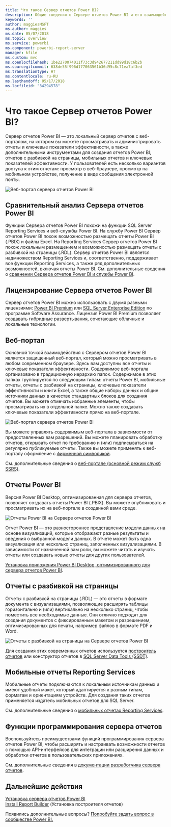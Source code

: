```yaml
---
title: Что такое Сервер отчетов Power BI?
description: Общие сведения о Сервере отчетов Power BI и его взаимодействии со службой SQL Server Reporting Services (SSRS) и остальными компонентами Power BI.
keywords: ''
author: maggiesMSFT
ms.author: maggies
ms.date: 05/07/2018
ms.topic: overview
ms.service: powerbi
ms.component: powerbi-report-server
manager: kfile
ms.custom: mvc
ms.openlocfilehash: 1be2270074011f73c3d942677211dd99d18c6b2b
ms.sourcegitcommit: 638de55f996d177063561b36d95c8c71ea7af3ed
ms.translationtype: HT
ms.contentlocale: ru-RU
ms.lasthandoff: 05/17/2018
ms.locfileid: "34294578"
---
```

# <a name="what-is-power-bi-report-server"></a>Что такое Сервер отчетов Power BI?

Сервер отчетов Power BI — это локальный сервер отчетов с веб-порталом, на котором вы можете просматривать и администрировать отчеты и ключевые показатели эффективности, а также дополнительными инструментами для создания отчетов Power BI, отчетов с разбивкой на страницы, мобильных отчетов и ключевых показателей эффективности. У пользователей есть несколько вариантов доступа к этим отчетам: просмотр в веб-браузере, просмотр на мобильном устройстве, получение в виде сообщения электронной почты.

![Веб-портал сервера отчетов Power BI](media/get-started/power-bi-report-server-overview.png)

## <a name="comparing-power-bi-report-server"></a>Сравнительный анализ Сервера отчетов Power BI 
Функции Сервера отчетов Power BI похожи на функции SQL Server Reporting Services и веб-службы Power BI. На службу Power BI Сервер отчетов Power BI похож возможностью размещать отчеты Power BI (.PBIX) и файлы Excel. На Reporting Services Сервер отчетов Power BI похож локальным размещением и возможностью размещать отчеты с разбивкой на страницы (.RDL). Сервер отчетов Power BI является надмножеством Reporting Services и, соответственно, поддерживает все функции Reporting Services, а также ряд дополнительных возможностей, включая отчеты Power BI. См. дополнительные сведения о [сравнении Сервера отчетов Power BI и службы Power BI](compare-report-server-service.md).

## <a name="licensing-power-bi-report-server"></a>Лицензирование Сервера отчетов Power BI
Сервер отчетов Power BI можно использовать с двумя разными лицензиями: [Power BI Premium](../service-premium.md) или [SQL Server Enterprise Edition](https://www.microsoft.com/sql-server/sql-server-2017-editions) по программе Software Assurance. Лицензия Power BI Premium позволяет создавать гибридные развертывания, сочетающие облачные и локальные технологии.  

## <a name="web-portal"></a>Веб-портал
Основной точкой взаимодействия с Сервером отчетов Power BI является защищенный веб-портал, который можно просматривать в любом современном браузере. Здесь вам доступны все отчеты и ключевые показатели эффективности. Содержимое веб-портала организовано в традиционную иерархию папок. Содержимое в этих папках группируется по следующим типам: отчеты Power BI, мобильные отчеты, отчеты с разбивкой на страницы, ключевые показатели эффективности и книги Excel, а также общие наборы данных и общие источники данных в качестве стандартных блоков для создания отчетов. Вы можете отмечать избранные элементы, чтобы просматривать их в отдельной папке. Можно также создавать ключевые показатели эффективности прямо на веб-портале. 

![Веб-портал сервера отчетов Power BI](media/get-started/web-portal.png)

Вы можете управлять содержимым веб-портала в зависимости от предоставленных вам разрешений. Вы можете планировать обработку отчетов, открывать отчет по требованию и (или) подписываться на регулярно публикуемые отчеты. Также вы можете применять к веб-порталу оформление с [фирменной символикой](https://docs.microsoft.com/sql/reporting-services/branding-the-web-portal). 

См. дополнительные сведения о [веб-портале (основной режим служб SSRS)](https://docs.microsoft.com/sql/reporting-services/web-portal-ssrs-native-mode).

## <a name="power-bi-reports"></a>Отчеты Power BI
Версия Power BI Desktop, оптимизированная для сервера отчетов, позволяет создавать отчеты Power BI (.PBIX). Вы можете опубликовать и просматривать их на веб-портале в созданной вами среде.

![Отчеты Power BI на Сервере отчетов Power BI](media/get-started/powerbi-reports.png)

Отчет Power BI — это разностороннее представление модели данных на основе визуализаций, которые отображают разные результаты и сведения о выбранной модели данных.  В отчете может быть одна визуализация или несколько страниц, заполненных визуализациями. В зависимости от назначенной вам роли, вы можете читать и изучать отчеты или создавать новые отчеты для других пользователей.

[Установка приложения Power BI Desktop, оптимизированного для сервера отчетов Power BI](quickstart-create-powerbi-report.md).

## <a name="paginated-reports"></a>Отчеты с разбивкой на страницы
Отчеты с разбивкой на страницы (.RDL) — это отчеты в формате документа с визуализациями, позволяющие расширять таблицы горизонтально и (или) вертикально на несколько страниц, чтобы поместить все необходимые данные. Они отлично подходят для создания документов с фиксированным макетом и разрешением, оптимизированных для печати, например файлов в формате PDF и Word.

![Отчеты с разбивкой на страницы на Сервере отчетов Power BI](media/get-started/paginated-reports.png)

Для создания этих современных отчетов используется [построитель отчетов](https://docs.microsoft.com/sql/reporting-services/report-builder/report-builder-in-sql-server-2016) или конструктор отчетов в [SQL Server Data Tools (SSDT)](https://docs.microsoft.com/sql/reporting-services/tools/reporting-services-in-sql-server-data-tools-ssdt).

## <a name="reporting-services-mobile-reports"></a>Мобильные отчеты Reporting Services
Мобильные отчеты подключаются к локальным источникам данных и имеют удобный макет, который адаптируется к разным типам, форматам и ориентациям устройств. Для создания таких отчетов применяется издатель мобильных отчетов для SQL Server.

См. дополнительные сведения о [мобильных отчетах Reporting Services](https://docs.microsoft.com/sql/reporting-services/mobile-reports/create-mobile-reports-with-sql-server-mobile-report-publisher). 

## <a name="report-server-programming-features"></a>Функции программирования сервера отчетов
Воспользуйтесь преимуществами функций программирования сервера отчетов Power BI, чтобы расширять и настраивать возможности отчетов с помощью API-интерфейсов для интеграции или расширения данных и обработки отчетов в пользовательских приложениях.

См. дополнительные сведения в [документации разработчика сервера отчетов](https://docs.microsoft.com/sql/reporting-services/reporting-services-developer-documentation).

## <a name="next-steps"></a>Дальнейшие действия
[Установка сервера отчетов Power BI](install-report-server.md)  
[Install Report Builder](https://docs.microsoft.com/sql/reporting-services/install-windows/install-report-builder) (Установка построителя отчетов)  

Появились дополнительные вопросы? [Попробуйте задать вопрос в сообществе Power BI.](https://community.powerbi.com/)


